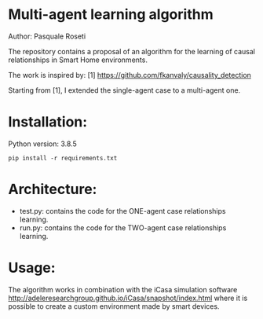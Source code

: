 # Multi-agent learning algorithm
Author: Pasquale Roseti

The repository contains a proposal of an algorithm for the learning of causal relationships in Smart Home environments.

The work is inspired by: [1] https://github.com/fkanvaly/causality_detection

Starting from [1], I extended the single-agent case to a multi-agent one.

# Installation:

Python version: 3.8.5

```pip install -r requirements.txt```


# Architecture:

- test.py: contains the code for the ONE-agent case relationships learning.
- run.py: contains the code for the TWO-agent case relationships learning.


# Usage:

The algorithm works in combination with the iCasa simulation software http://adeleresearchgroup.github.io/iCasa/snapshot/index.html
where it is possible to create a custom environment made by smart devices.


